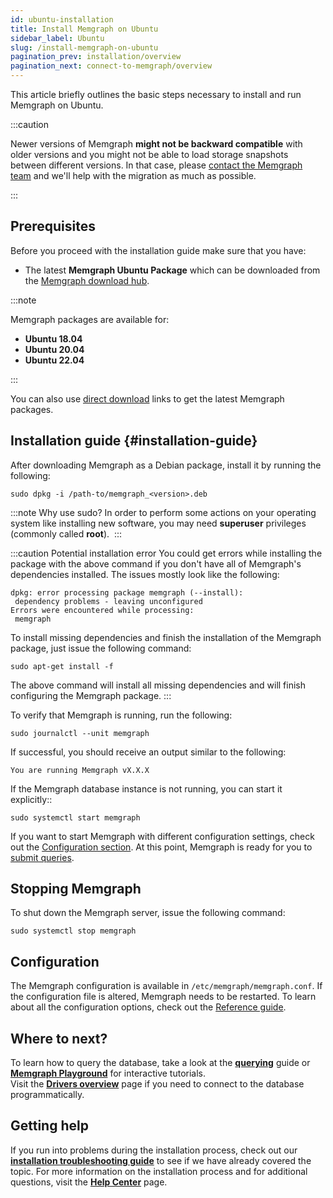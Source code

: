 ```yaml
---
id: ubuntu-installation
title: Install Memgraph on Ubuntu
sidebar_label: Ubuntu
slug: /install-memgraph-on-ubuntu
pagination_prev: installation/overview
pagination_next: connect-to-memgraph/overview
---
```


This article briefly outlines the basic steps necessary to install and run
Memgraph on Ubuntu.

:::caution

Newer versions of Memgraph **might not be backward compatible** with older
versions and you might not be able to load storage snapshots between different
versions. In that case, please [contact the Memgraph
team](mailto:tech@memgraph.com) and we'll help with the migration as much as
possible.

:::

## Prerequisites

Before you proceed with the installation guide make sure that you have:
* The latest **Memgraph Ubuntu Package** which can be downloaded from the
  [Memgraph download hub](https://memgraph.com/download/).

:::note

Memgraph packages are available for:
- **Ubuntu 18.04**
- **Ubuntu 20.04**
- **Ubuntu 22.04**

:::

You can also use [direct download](../direct-download-links.md) links to get the
latest Memgraph packages. 

## Installation guide {#installation-guide}

After downloading Memgraph as a Debian package, install it by running the
following:

```console
sudo dpkg -i /path-to/memgraph_<version>.deb
```

:::note Why use sudo?
In order to perform some actions on your operating system
like installing new software, you may need **superuser** privileges (commonly
called **root**). 
:::

:::caution Potential installation error
You could get errors while installing
the package with the above command if you don't have all of Memgraph's
dependencies installed. The issues mostly look like the following:

```console
dpkg: error processing package memgraph (--install):
 dependency problems - leaving unconfigured
Errors were encountered while processing:
 memgraph
```

To install missing dependencies and finish the installation of the Memgraph
package, just issue the following command:

```console
sudo apt-get install -f
```

The above command will install all missing dependencies and will finish
configuring the Memgraph package.
:::

To verify that Memgraph is running, run the following:

```console
sudo journalctl --unit memgraph
```

If successful, you should receive an output similar to the following:

```console
You are running Memgraph vX.X.X
```

If the Memgraph database instance is not running, you can start it explicitly::

```console
sudo systemctl start memgraph
```

If you want to start Memgraph with different configuration settings, check out
the [Configuration section](#configuration). At this point, Memgraph is ready for you
to [submit queries](/connect-to-memgraph/overview.mdx).

## Stopping Memgraph

To shut down the Memgraph server, issue the following command:

```console
sudo systemctl stop memgraph
```

## Configuration

The Memgraph configuration is available in `/etc/memgraph/memgraph.conf`. If the
configuration file is altered, Memgraph needs to be restarted. To learn about
all the configuration options, check out the [Reference
guide](/reference-guide/configuration.md).

## Where to next?

To learn how to query the database, take a look at the
**[querying](/connect-to-memgraph/overview.mdx)** guide or **[Memgraph
Playground](https://playground.memgraph.com/)** for interactive tutorials.<br/>
Visit the **[Drivers overview](/connect-to-memgraph/drivers/overview.md)**
page if you need to connect to the database programmatically.

## Getting help

If you run into problems during the installation process, check out our
**[installation troubleshooting
guide](/installation/linux/linux-installation-troubleshooting.md)** to see if we
have already covered the topic. For more information on the installation process
and for additional questions, visit the **[Help Center](/help-center)** page.
